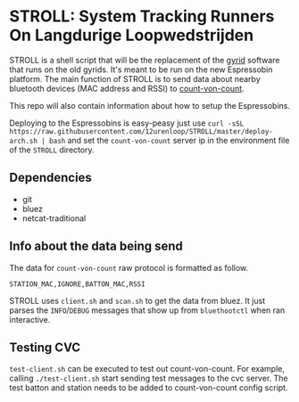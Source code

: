 # STROLL: System Tracking Runners On Langdurige Loopwedstrijden

STROLL is a shell script that will be the replacement of the
[gyrid](https://github.com/12urenloop/gyrid) software that runs on the old gyrids.
It's meant to be run on the new Espressobin platform. The main function of STROLL is
to send data about nearby bluetooth devices (MAC address and RSSI) to
[count-von-count](https://github.com/12urenloop/cvc).


This repo will also contain information about how to setup the Espressobins.

Deploying to the Espressobins is easy-peasy just use `curl -sSL https://raw.githubusercontent.com/12urenloop/STROLL/master/deploy-arch.sh | bash` and set the `count-von-count` server ip in the environment file of the `STROLL` directory.

## Dependencies

* git
* bluez
* netcat-traditional

## Info about the data being send

The data for `count-von-count` raw protocol is formatted as follow.

```
STATION_MAC,IGNORE,BATTON_MAC,RSSI
```

STROLL uses `client.sh` and `scan.sh` to get the data from bluez.
It just parses the `INFO`/`DEBUG` messages that show up from `bluethootctl` when ran interactive.

## Testing CVC

`test-client.sh` can be executed to test out count-von-count. For example, calling `./test-client.sh`
start sending test messages to the cvc server. The test batton and station needs to be added to
count-von-count config script.
